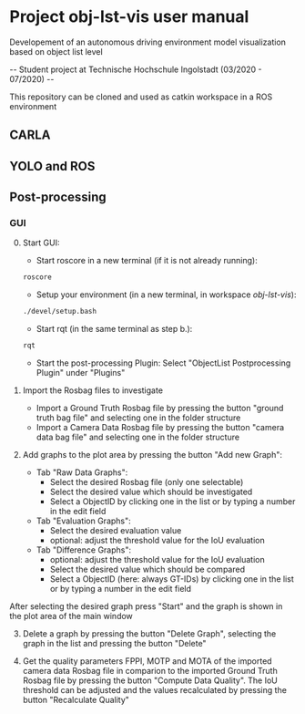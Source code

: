 # Project obj-lst-vis user manual
Developement of an autonomous driving environment model visualization based on object list level

-- Student project at Technische Hochschule Ingolstadt (03/2020 - 07/2020) -- 

This repository can be cloned and used as catkin workspace in a ROS environment 

## CARLA

## YOLO and ROS

## Post-processing

### GUI
0. Start GUI:
	* Start roscore in a new terminal (if it is not already running):
	``` bash
	roscore
	```
	* Setup your environment (in a new terminal, in workspace *obj-lst-vis*):
	``` bash
	./devel/setup.bash
 	 ```
	* Start rqt (in the same terminal as step b.):
	``` bash
	rqt
    ```
	* Start the post-processing Plugin: Select "ObjectList Postprocessing Plugin" under "Plugins"
  
1. Import the Rosbag files to investigate
	* Import a Ground Truth Rosbag file by pressing the button "ground truth bag file" and selecting one in the folder structure
	* Import a Camera Data Rosbag file by pressing the button "camera data bag file" and selecting one in the folder structure
  
2. Add graphs to the plot area by pressing the button "Add new Graph":
	* Tab "Raw Data Graphs":
   		* Select the desired Rosbag file (only one selectable)
     	* Select the desired value which should be investigated
    	* Select a ObjectID by clicking one in the list or by typing a number in the edit field
	* Tab "Evaluation Graphs":
    	 * Select the desired evaluation value
    	 * optional: adjust the threshold value for the IoU evaluation
	* Tab "Difference Graphs":
    	* optional: adjust the threshold value for the IoU evaluation
     	* Select the desired value which should be compared
    	* Select a ObjectID (here: always GT-IDs) by clicking one in the list or by typing a number in the edit field
		
  After selecting the desired graph press "Start" and the graph is shown in the plot area of the main window

3. Delete a graph by pressing the button "Delete Graph", selecting the graph in the list and pressing the button "Delete"

4. Get the quality parameters FPPI, MOTP and MOTA of the imported camera data Rosbag file in comparion to the imported Ground Truth Rosbag file by pressing the button "Compute Data Quality". The IoU threshold can be adjusted and the values recalculated by pressing the button "Recalculate Quality"
  
